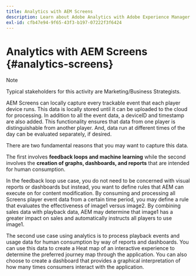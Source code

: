 ```yaml
---
title: Analytics with AEM Screens
description: Learn about Adobe Analytics with Adobe Experience Manager Screens.
exl-id: cfb47e94-9f65-43f3-b197-07222f3f6424
---
```

# Analytics with AEM Screens {#analytics-screens}

>[!NOTE]
>
>Typical stakeholders for this activity are Marketing/Business Strategists.

AEM Screens can locally capture every trackable event that each player device runs. This data is locally stored until it can be uploaded to the cloud for processing. In addition to all the event data, a deviceID and timestamp are also added. This functionality ensures that data from one player is distinguishable from another player. And, data run at different times of the day can be evaluated separately, if desired.

There are two fundamental reasons that you may want to capture this data.

The first involves **feedback loops and machine learning** while the second involves the **creation of graphs, dashboards, and reports** that are intended for human consumption.

In the feedback loop use case, you do not need to be concerned with visual reports or dashboards but instead, you want to define rules that AEM can execute on for content modification. By consuming and processing all Screens player event data from a certain time period, you may define a rule that evaluates the effectiveness of image1 versus image2. By combining sales data with playback data, AEM may determine that image1 has a greater impact on sales and automatically instructs all players to use image1.

The second use case using analytics is to process playback events and usage data for human consumption by way of reports and dashboards.
You can use this data to create a Heat map of an interactive experience to determine the preferred journey map through the application. You can also choose to create a dashboard that provides a graphical interpretation of how many times consumers interact with the application.
